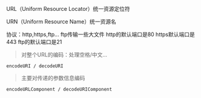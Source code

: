 URL（Uniform Resource Locator）统一资源定位符

URN（Uniform Resource Name）统一资源名

协议：http,https,ftp...
ftp传输一些大文件
http的默认端口是80
https默认端口是443
ftp的默认端口是21

> 对整个URL的编码：处理空格/中文...
```
encodeURI / decodeURI
```

> 主要对传递的参数信息编码
```
encodeURLComponent / decodeURIComponent
```